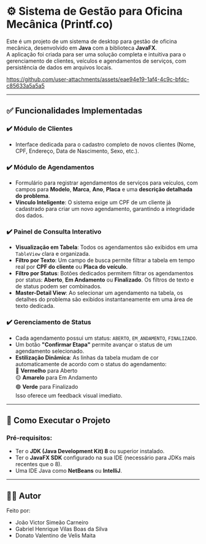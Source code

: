 # ⚙️ Sistema de Gestão para Oficina Mecânica (Printf.co)

Este é um projeto de um sistema de desktop para gestão de oficina mecânica, desenvolvido em **Java** com a biblioteca **JavaFX**.  
A aplicação foi criada para ser uma solução completa e intuitiva para o gerenciamento de clientes, veículos e agendamentos de serviços, com persistência de dados em arquivos locais.

https://github.com/user-attachments/assets/eae94e19-1af4-4c9c-bfdc-c85633a5a5a5

---

## ✅ Funcionalidades Implementadas

### ✔️ Módulo de Clientes
- Interface dedicada para o cadastro completo de novos clientes (Nome, CPF, Endereço, Data de Nascimento, Sexo, etc.).

### ✔️ Módulo de Agendamentos
- Formulário para registrar agendamentos de serviços para veículos, com campos para **Modelo**, **Marca**, **Ano**, **Placa** e uma **descrição detalhada do problema**.
- **Vínculo Inteligente**: O sistema exige um CPF de um cliente já cadastrado para criar um novo agendamento, garantindo a integridade dos dados.

### ✔️ Painel de Consulta Interativo
- **Visualização em Tabela**: Todos os agendamentos são exibidos em uma `TableView` clara e organizada.
- **Filtro por Texto**: Um campo de busca permite filtrar a tabela em tempo real por **CPF do cliente** ou **Placa do veículo**.
- **Filtro por Status**: Botões dedicados permitem filtrar os agendamentos por status: **Aberto**, **Em Andamento** ou **Finalizado**. Os filtros de texto e de status podem ser combinados.
- **Master-Detail View**: Ao selecionar um agendamento na tabela, os detalhes do problema são exibidos instantaneamente em uma área de texto dedicada.

### ✔️ Gerenciamento de Status
- Cada agendamento possui um status: `ABERTO`, `EM_ANDAMENTO`, `FINALIZADO`.
- Um botão **"Confirmar Etapa"** permite avançar o status de um agendamento selecionado.
- **Estilização Dinâmica**: As linhas da tabela mudam de cor automaticamente de acordo com o status do agendamento:  
  🔴 **Vermelho** para Aberto  
  🟡 **Amarelo** para Em Andamento  
  🟢 **Verde** para Finalizado  
  Isso oferece um feedback visual imediato.

---

## 🚀 Como Executar o Projeto

### Pré-requisitos:
- Ter o **JDK (Java Development Kit) 8** ou superior instalado.
- Ter o **JavaFX SDK** configurado na sua IDE (necessário para JDKs mais recentes que o 8).
- Uma IDE Java como **NetBeans** ou **IntelliJ**.

---

## 👨‍💻 Autor

Feito por:  
- João Victor Simeão Carneiro  
- Gabriel Henrique Vilas Boas da Silva  
- Donato Valentino de Velis Maita
